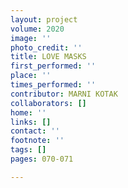 ```yaml
---
layout: project
volume: 2020
image: ''
photo_credit: ''
title: LOVE MASKS
first_performed: ''
place: ''
times_performed: ''
contributor: MARNI KOTAK
collaborators: []
home: ''
links: []
contact: ''
footnote: ''
tags: []
pages: 070-071

---
```




